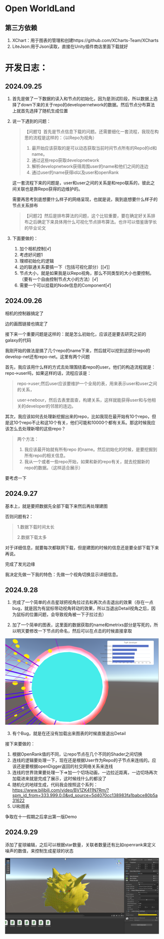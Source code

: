 # Open WorldLand

## 第三方依赖

1. XChart：用于图表的管理和创建https://github.com/XCharts-Team/XCharts
2. LiteJson:用于Json读取，直接在Unity插件商店里面下载就好







# 开发日志：

## 2024.09.25

1. 首先是做了一下数据的读入和节点的初始化，因为是测试阶段，所以数据上选择了down下来的关于repo的developernetwork的数据。然后节点分布算法上就首先选择了随机生成位置

2. 说一下遇到的问题：

   > 【问题1】首先是节点信息下载的问题。还需要细化一套流程，我现在构思的流程是这样的：（以Repo为视角）
   >
   > 1. 最开始应该获取的是可以动态获取当前时间节点所有的Repo的id和name。
   > 2. 通过这些repo获取developnetwork
   > 3. 解析developnetwork获得周围user的name和他们之间的连边
   > 4. 通过user的name获得id以及user和openRank

   这一套流程下来的问题是，user和user之间的关系是和repo联系的，彼此之间关联也是靠Repo获得的边维护的。

   需要再思考到底想要什么样子的网络呈现，也就是说，我到底想要什么样子的节点关系排布

   > 【问题2】然后是排布算法的问题，这个比较重要，要在确定好关系排布之后确定下来具体用什么可视化节点排布算法。也许可以借鉴唐学长的毕业论文

3. 下面要做的：

   1. 加个相机控制[√]
   2. 考虑好问题1
   3. 理顺初始化的逻辑
   4. 边的联通关系要搞一下（包括可视化部分）[[√]]
   5. 节点大小，就是如果我是以Repo视角，那么不同类型的大小也要控制。（要有一个自由控制节点大小的方法）[√]
   6. 需要一个可以挂载的Node信息的Component[√]

## 2024.09.26

相机的控制器搞定了

边的画图链接也搞定了

接下来一个重要问题是这样的：就是怎么初始化，应该还是要去研究之前的galaxy的代码

我刚开始的做法是搞了几个repo的name下来，然后就可以挖到这部分repo的develop-net还有repo-net。这里有两个问题

首先，我应该用什么样的方式去处理围绕着repo的user。他们的构造流程就是：repo->user吗，如果这样的话，流程应该是：

> repo->user;然后user应该要维护一个全局的表，用来表示user和user之间的关系，
>
> user->nebour，然后去表里面查，构建关系，这样就能获得user和与他相关的developer的邻居的连边。

其次，我应该如何去处理新挖掘出来的repo，比如我现在最开始有10个repo，但是这10个repo不止和这10个有关，他们可能和10000个都有关系。那这时候我应该怎么去处理新增的这些repo？

> 两个方法：
>
> 1. 我应该最开始就有所有repo 的name。然后初始化的时候，是要挖掘到所有repo的相关信息。
> 2. 我从一个或者一些repo开始，如果和新的repo有关，就去挖掘新的repo的数据。（这样适合展示）

要考虑一下

## 2024.9.27

基本上，就是要把数据先全部下载下来然后再处理建图

否则问题有2：

> 1.数据下载时间太长
>
> 2.数据下载太多

对于详细信息，就要每次都联网下载，但是建图的时候的信息还是要全部下载下来再说。



完成了发光边缘

我决定先做一下我的特色：先做一个视角切换显示详细信息。

## 2024.9.28

1. 完成了一个简单的点击星球把视角拉过去和再次点击退出的效果（存在一点bug，就是因为有鼠标带动视角转动的效果，所以当退出Detail视角之后，因为鼠标的位置问题，会导致视角被一下子拉过去）

2. 加了一个简单的图表，这里面的数据获取的name和metrixs部分是写死的，所以明天要修改一下节点的命名，然后可以在点击的时候直接拿取

![image-20240928164950805](./Readme/image-20240928164950805.png)

3. 有个Bug，就是在还没有加载出来图表的时候直接退出Detail

接下来要做的：

1. 根据OpenRank值的不同，让repo节点在几个不同的Shader之间切换
2. 连线的逻辑要处理一下，现在还是根据User作为Repo的子节点来连线的。应该还是要根据openDigger返回的社交网络关系来连线
3. 连线的世界效果要处理一下=>加一个切场动画，一边拉近距离，一边切场再次加载进来就是完成了展示，这时候线什么的都没了
4. 随机化的地球生成，代码我会按照这个系列：https://www.bilibili.com/video/BV1ZK411N7Rm/?spm_id_from=333.999.0.0&vd_source=5d4070cc138983fa1babce80b5a31622
5. UI和图表

争取在十一假期之后拿出第一版Demo

## 2024.9.29

添加了星球编辑，之后可以根据star数量，关联者数量还有比如openrank来定义噪声的数值，来控制生成星球的状态

![image-20240929112944419](./Readme/image-20240929112944419.png)
